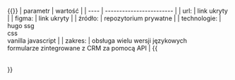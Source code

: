 ---
---
{{<table class="mono">}}
| parametr | wartość |
| ---- | ------------------------ |
| url: | link ukryty |
| figma: | link ukryty |
| źródło: | repozytorium prywatne |
| technologie: | hugo ssg<br>css<br>vanilla javascript |
| zakres: | obsługa wielu wersji językowych<br>formularze zintegrowane z CRM za pomocą API |
{{</table>}}